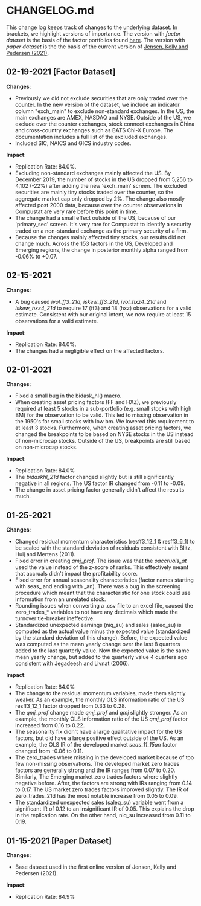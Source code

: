 # CHANGELOG.md
This change log keeps track of changes to the underlying dataset. In brackets, we highlight versions of importance. The version with _factor dataset_ is the basis of the factor portfolios found [here](https://www.bryankellyacademic.org/). The version with _paper dataset_ is the the basis of the current version of [Jensen, Kelly and Pedersen (2021)](https://papers.ssrn.com/sol3/papers.cfm?abstract_id=3774514).

## 02-19-2021 [Factor Dataset]

__Changes__:

- Previously we did not exclude securities that are only traded over the counter. In the new version of the dataset, we include an indicator column "exch_main" to exclude non-standard exchanges. In the US, the main exchanges are AMEX, NASDAQ and NYSE. Outside of the US, we exclude over the counter exchanges, stock connect exchanges in China and cross-country exchanges such as BATS Chi-X Europe. The documentation includes a full list of the excluded exchanges.  
- Included SIC, NAICS and GICS industry codes.

__Impact__:

- Replication Rate: 84.0%. 
- Excluding non-standard exchanges mainly affected the US. By December 2019, the number of stocks in the US dropped from 5,256 to 4,102 (-22%) after adding the new 'exch_main' screen. The excluded securities are mainly tiny stocks traded over the counter, so the aggregate market cap only dropped by 2%. The change also mostly affected post 2000 data, because over the counter observations in Compustat are very rare before this point in time.    
- The change had a small effect outside of the US, because of our 'primary_sec' screen. It's very rare for Compustat to identify a security traded on a non-standard exchange as the primary security of a firm. 
- Because the changes mainly affected tiny stocks, our results did not change much. Across the 153 factors in the US, Developed and Emerging regions, the change in posterior monthly alpha ranged from -0.06% to +0.07.

## 02-15-2021

__Changes__:

- A bug caused _ivol_ff3_21d_, _iskew_ff3_21d_, _ivol_hxz4_21d_ and _iskew_hxz4_21d_ to require 17 (ff3) and 18 (hxz) observations for a valid estimate. Consistent with our original intent, we now require at least 15 observations for a valid estimate.    

__Impact__:

- Replication Rate: 84.0%. 
- The changes had a negligible effect on the affected factors.

## 02-01-2021 

__Changes__:

- Fixed a small bug in the bidask_hl() macro.
- When creating asset pricing factors (FF and HXZ), we previously required at least 5 stocks in a sub-portfolio (e.g. small stocks with high BM) for the observation to be valid. This led to missing observation in the 1950's for small stocks with low bm. We lowered this requirement to at least 3 stocks. Furthermore, when creating asset pricing factors, we changed the breakpoints to be based on NYSE stocks in the US instead of non-microcap stocks. Outside of the US, breakpoints are still based on non-microcap stocks.
  
__Impact__:

- Replication Rate: 84.0% 
- The _bidaskhl_21d_ factor changed slightly but is still significantly negative in all regions. The US factor IR changed from -0.11 to -0.09.
- The change in asset pricing factor generally didn't affect the results much.

## 01-25-2021
__Changes__:

- Changed residual momentum characteristics (resff3_12_1 & resff3_6_1) to be scaled with the standard deviation of residuals consistent with Blitz, Huij and Mertens (2011). 
- Fixed error in creating _qmj_prof_. The issue was that the _oaccruals_at_ used the value instead of the z-score of ranks. This effectively meant that accruals didn't impact the profitability score. 
- Fixed error for annual seasonality characteristics (factor names starting with seas_ and ending with _an). There was a bug in the screening procedure which meant that the characteristic for one stock could use information from an unrelated stock. 
- Rounding issues when converting a .csv file to an excel file, caused the zero_trades_* variables to not have any decimals which made the turnover tie-breaker ineffective.
- Standardized unexpected earnings (niq_su) and sales (saleq_su) is computed as the actual value minus the expected value (standardized by the standard deviation of this change). Before, the expected value was computed as the mean yearly change over the last 8 quarters added to the last quarterly value. Now the expected value is the same mean yearly change, but added to the quarterly value 4 quarters ago consistent with Jegadeesh and Livnat (2006).
  
__Impact__:

- Replication Rate: 84.0%
- The change to the residual momentum variables, made them slightly weaker. As an example, the monthly OLS information ratio of the US resff3_12_1 factor dropped from 0.33 to 0.28. 
- The _qmj_prof_ change made _qmj_prof_ and _qmj_ slightly stronger. As an example, the monthly OLS information ratio of the US _qmj_prof_ factor increased from 0.16 to 0.22.  
- The seasonality fix didn't have a large qualitative impact for the US factors, but did have a large positive effect outside of the US. As an example, the OLS IR of the developed market _seas_11_15an_ factor changed from -0.06 to 0.11.   
- The zero_trades where missing in the developed market because of too few non-missing observations. The developed market zero trades factors are generally strong and the IR ranges from 0.07 to 0.20. Similarly, The Emerging market zero trades factors where slightly negative before. After, the factors are strong with IRs ranging from 0.14 to 0.17. The US market zero trades factors improved slightly. The IR of zero_trades_21d has the most notable increase from 0.05 to 0.09.   
- The standardized unexpected sales (saleq_su) variable went from a significant IR of 0.12 to an insignificant IR of 0.05. This explains the drop in the replication rate. On the other hand, niq_su increased from 0.11 to 0.19.

## 01-15-2021 [Paper Dataset]
__Changes__:

  - Base dataset used in the first online version of Jensen, Kelly and Pedersen (2021).
  
__Impact__:

- Replication Rate: 84.9%

